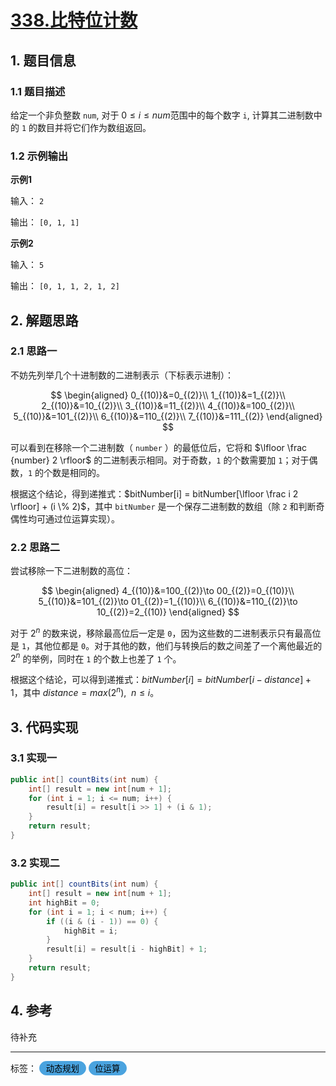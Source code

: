 # [338.比特位计数](https://leetcode-cn.com/problems/counting-bits/)

## 1. 题目信息

### 1.1 题目描述

给定一个非负整数 `num`, 对于 $0 \le i \le num$范围中的每个数字 `i`, 计算其二进制数中的 `1` 的数目并将它们作为数组返回。

### 1.2 示例输出

**示例1**

输入： `2`

输出： `[0, 1, 1]`

**示例2**

输入： `5`

输出： `[0, 1, 1, 2, 1, 2]`

## 2. 解题思路

### 2.1 思路一

不妨先列举几个十进制数的二进制表示（下标表示进制）：

$$
\begin{aligned}
0_{(10)}&=0_{(2)}\\
1_{(10)}&=1_{(2)}\\
2_{(10)}&=10_{(2)}\\
3_{(10)}&=11_{(2)}\\
4_{(10)}&=100_{(2)}\\
5_{(10)}&=101_{(2)}\\
6_{(10)}&=110_{(2)}\\
7_{(10)}&=111_{(2)}
\end{aligned}
$$

可以看到在移除一个二进制数（ `number` ）的最低位后，它将和 $\lfloor \frac {number} 2 \rfloor$ 的二进制表示相同。对于奇数，`1` 的个数需要加 `1`；对于偶数，`1` 的个数是相同的。

根据这个结论，得到递推式：$bitNumber[i] = bitNumber[\lfloor \frac i 2 \rfloor] + (i \% 2)$，其中 `bitNumber` 是一个保存二进制数的数组（除 `2` 和判断奇偶性均可通过位运算实现）。

### 2.2 思路二

尝试移除一下二进制数的高位：

$$
\begin{aligned}
4_{(10)}&=100_{(2)}\to 00_{(2)}=0_{(10)}\\
5_{(10)}&=101_{(2)}\to 01_{(2)}=1_{(10)}\\
6_{(10)}&=110_{(2)}\to 10_{(2)}=2_{(10)}
\end{aligned}
$$

对于 $2^n$ 的数来说，移除最高位后一定是 `0`，因为这些数的二进制表示只有最高位是 `1`，其他位都是 `0`。对于其他的数，他们与转换后的数之间差了一个离他最近的 $2^n$ 的举例，同时在 `1` 的个数上也差了 `1` 个。

根据这个结论，可以得到递推式：$bitNumber[i] = bitNumber[i - distance] + 1$，其中 $distance = max(2^n), \enspace n \le i$。

## 3. 代码实现

### 3.1 实现一

```java
public int[] countBits(int num) {
    int[] result = new int[num + 1];
    for (int i = 1; i <= num; i++) {
        result[i] = result[i >> 1] + (i & 1);
    }
    return result;
}
```

### 3.2 实现二

```java
public int[] countBits(int num) {
    int[] result = new int[num + 1];
    int highBit = 0;
    for (int i = 1; i < num; i++) {
        if ((i & (i - 1)) == 0) {
            highBit = i;
        }
        result[i] = result[i - highBit] + 1;
    }
    return result;
}
```

## 4. 参考

待补充

---

<div>
标签：
<button disabled style="border: 1px solid #4AA3DF; border-radius: 50px; color: black; background: #4AA3DF;">&nbsp;动态规划&nbsp;</button>
<button disabled style="border: 1px solid #4AA3DF; border-radius: 50px; color: black; background: #4AA3DF;">&nbsp;位运算&nbsp;</button>
</div>
